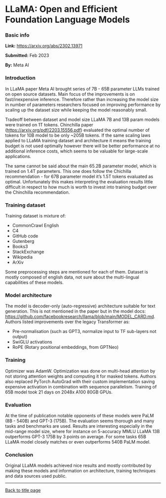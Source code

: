 # LLaMA: Open and Efficient Foundation Language Models
### Basic info
**Link:** https://arxiv.org/abs/2302.13971

**Submitted:** Feb 2023

**By:** Meta AI

### Introduction
In LLaMA paper Meta AI brought series of 7B - 65B parameter LLMs trained on open source datasets. Main focus of the improvements is on fast/inexpensive inference. Therefore rather than increasing the model size in number of parameters researchers focused on improving performance by scaling up the dataset size while keeping the model reasonably small. 

Tradeoff between dataset and model size
LLaMA 7B and 13B param models were trained on 1T tokens. Chinchilla paper (https://arxiv.org/pdf/2203.15556.pdf) evaluated the optimal number of tokens for 10B model to be only ~205B tokens. If the same scaling laws applied to LLaMA training dataset and architecture it means the training budget is not used optimally however there will be better performance at no additional inference costs, which seems to be valuable for large-scale applications.

The same cannot be said about the main 65.2B parameter model, which is trained on 1.4T parameters. This one does follow the Chichilla recommendation - for 67B parameter model it’s 1.5T tokens evaluated as optimal. Unfortunately this makes interpreting the evaluation results little difficult in respect to how much is worth to invest into training budget over the Chinchilla recommendation.

### Training dataset
Training dataset is mixture of:
- CommonCrawl English
- C4
- GitHub code
- Gutenberg
- Books3
- StackExchange
- Wikipedia
- ArXiv

Some preprocessing steps are mentioned for each of them. Dataset is mostly composed of english data, not sure about the multi-lingual capabilities of these models.  

### Model architecture
The model is decoder-only (auto-regressive) architecture suitable for text generation. This is not mentioned in the paper but in the model docs: https://github.com/facebookresearch/llama/blob/main/MODEL_CARD.md.  Authors listed improvements over the legacy Transformer as:
- Pre-normalisation (such as GPT3, normalize input to TF sub-layers not output)
- SwiGLU activations 
- RoPE (Rotary positional embeddings, from GPTNeo)

### Training
Optimizer was AdamW. Optimization was done on multi-head attention by not storing attention weights and computing it for masked tokens. Authors also replaced PyTorch AutoGrad with their custom implementation saving expensive activation in combination with sequence parallelism. Training of 65B model took 21 days on 2048x A100 80GB GPUs.

### Evaluation
At the time of publication notable opponents of these models were PaLM (8B - 540B) and GPT-3 (175B).  The evaluation seems thorough and many tasks and benchmarks are used. Results are interesting especially in the mid-range model size, where for instance on 5-accuracy MMLU LLaMA 13B outperforms GPT-3 175B by 3 points on average. For some tasks 65B LLaMA model closely matches or even outperforms 540B PaLM model.

### Conclusion
Original LLaMA models achieved nice results and mostly contributed by making these models and information on architecture, training techniques and data sources used public.  

--- 

[Back to title page](README.md)